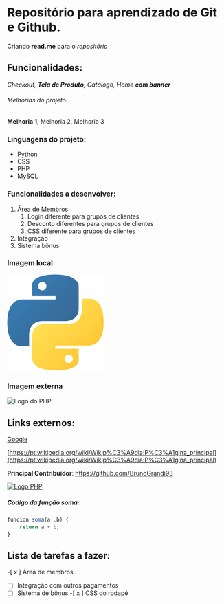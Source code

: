 # Repositório para aprendizado de Git e Github.

Criando **read.me** para o *repositório*

## Funcionalidades:

_Checkout, **Tela de Produto**, Catálogo, Home **com banner**_

###### Melhorias do projeto:

__Melhoria 1__, Melhoria 2, Melhoria 3

### Linguagens do projeto:

* Python
* CSS
* PHP
* MySQL

### Funcionalidades a desenvolver:

1. Área de Membros
    1. Login diferente para grupos de clientes
    2. Desconto diferentes para grupos de clientes
    3. CSS diferente para grupos de clientes
2. Integração
3. Sistema bônus

### Imagem local

![Logo do Python](img/python.png)

### Imagem externa

![Logo do PHP](https://encrypted-tbn0.gstatic.com/images?q=tbn:ANd9GcTUXbDN6MjKqhEQLKobn2Ffg4goxiTe6xptfw&s)

## Links externos:

[Google](http://www.google.com)

[https://pt.wikipedia.org/wiki/Wikip%C3%A9dia:P%C3%A1gina_principal](https://pt.wikipedia.org/wiki/Wikip%C3%A9dia:P%C3%A1gina_principal)

**Principal Contribuidor**: https://github.com/BrunoGrandi93

[![Logo PHP](https://encrypted-tbn0.gstatic.com/images?q=tbn:ANd9GcTUXbDN6MjKqhEQLKobn2Ffg4goxiTe6xptfw&s)](https://github.com/BrunoGrandi93)

##### Código da função soma:

```javascript
funcion soma(a ,b) {
    return a + b;
}
```

## Lista de tarefas a fazer:

-[ x ] Área de membros
-[ ] Integração com outros pagamentos
-[ ] Sistema de bônus
-[ x ] CSS do rodapé 